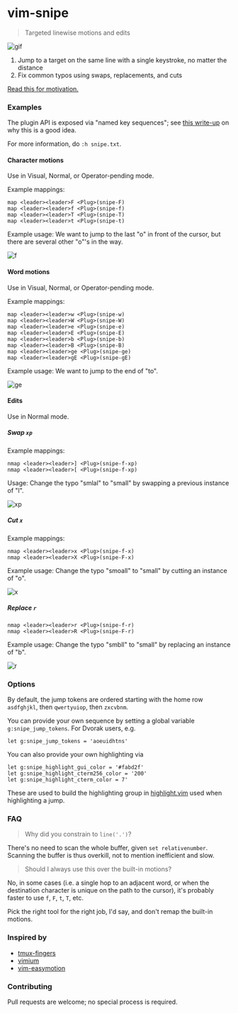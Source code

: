 # vim-snipe

> Targeted linewise motions and edits

![gif](https://media.giphy.com/media/UXzQDxF7TB1fO/giphy.gif)

1. Jump to a target on the same line with a single keystroke, no matter the distance
2. Fix common typos using swaps, replacements, and cuts

[Read this for motivation.](https://blog.yangmillstheory.com/posts/vim-snipe#motivation)

### Examples

The plugin API is exposed via "named key sequences"; see [this write-up](http://whileimautomaton.net/2008/09/27022735) on why this is a good idea.

For more information, do `:h snipe.txt`.

#### Character motions

Use in Visual, Normal, or Operator-pending mode.

Example mappings:

```vim
map <leader><leader>F <Plug>(snipe-F)
map <leader><leader>f <Plug>(snipe-f)
map <leader><leader>T <Plug>(snipe-T)
map <leader><leader>t <Plug>(snipe-t)
```

Example usage: We want to jump to the last "o" in front of the cursor, but there are several other "o"'s in the way.

![f](https://user-images.githubusercontent.com/2729079/33584714-80346e28-d915-11e7-875d-fa01d60389a7.gif)

#### Word motions

Use in Visual, Normal, or Operator-pending mode.

Example mappings:

```vim
map <leader><leader>w <Plug>(snipe-w)
map <leader><leader>W <Plug>(snipe-W)
map <leader><leader>e <Plug>(snipe-e)
map <leader><leader>E <Plug>(snipe-E)
map <leader><leader>b <Plug>(snipe-b)
map <leader><leader>B <Plug>(snipe-B)
map <leader><leader>ge <Plug>(snipe-ge)
map <leader><leader>gE <Plug>(snipe-gE)
```

Example usage: We want to jump to the end of "to".

![ge](https://user-images.githubusercontent.com/2729079/33569952-2e13b444-d8e0-11e7-950b-ad49c8b55eac.gif)

#### Edits

Use in Normal mode.

##### Swap `xp`

Example mappings:

```vim
nmap <leader><leader>] <Plug>(snipe-f-xp)
nmap <leader><leader>[ <Plug>(snipe-f-xp)
```

Usage: Change the typo "smlal" to "small" by swapping a previous instance of "l".

![xp](https://user-images.githubusercontent.com/2729079/33570040-6f51f8c6-d8e0-11e7-935b-627ce9197bef.gif)

##### Cut `x`

Example mappings:

```vim
nmap <leader><leader>x <Plug>(snipe-f-x)
nmap <leader><leader>X <Plug>(snipe-F-x)
```

Example usage: Change the typo "smoall" to "small" by cutting an instance of "o".

![x](https://user-images.githubusercontent.com/2729079/33570110-a36d2e1e-d8e0-11e7-9dc4-4f70f13be3d6.gif)

##### Replace `r`

```vim
nmap <leader><leader>r <Plug>(snipe-f-r)
nmap <leader><leader>R <Plug>(snipe-F-r)
```

Example usage: Change the typo "smbll" to "small" by replacing an instance of "b".

![r](https://user-images.githubusercontent.com/2729079/33586877-69c799a2-d920-11e7-8286-55470dbbdb3c.gif)

### Options

By default, the jump tokens are ordered starting with the home row `asdfghjkl`, then `qwertyuiop`, then `zxcvbnm`.

You can provide your own sequence by setting a global variable `g:snipe_jump_tokens`. For Dvorak users, e.g.

```vim
let g:snipe_jump_tokens = 'aoeuidhtns'
```

You can also provide your own highlighting via

```vim
let g:snipe_highlight_gui_color = '#fabd2f'
let g:snipe_highlight_cterm256_color = '200'
let g:snipe_highlight_cterm_color = 7'
```

These are used to build the highlighting group in [highlight.vim](https://github.com/yangmillstheory/vim-snipe/blob/master/autoload/snipe/highlight.vim) used when highlighting a jump.

### FAQ

> Why did you constrain to `line('.')`?

There's no need to scan the whole buffer, given `set relativenumber`. Scanning the buffer is thus overkill, not to mention inefficient and slow.

> Should I always use this over the built-in motions?

No, in some cases (i.e. a single hop to an adjacent word, or when the destination character is unique on the path to the cursor), it's probably faster to use `f`, `F`, `t`, `T`, etc.

Pick the right tool for the right job, I'd say, and don't remap the built-in motions.

### Inspired by

* [tmux-fingers](https://github.com/Morantron/tmux-fingers)
* [vimium](https://github.com/philc/vimium)
* [vim-easymotion](https://github.com/easymotion/vim-easymotion/)

### Contributing

Pull requests are welcome; no special process is required.
